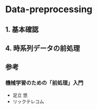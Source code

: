 # Data-preprocessing

## 1. 基本確認



## 4. 時系列データの前処理



## 参考

### 機械学習のための「前処理」入門

- 足立 悠
- リックテレコム
